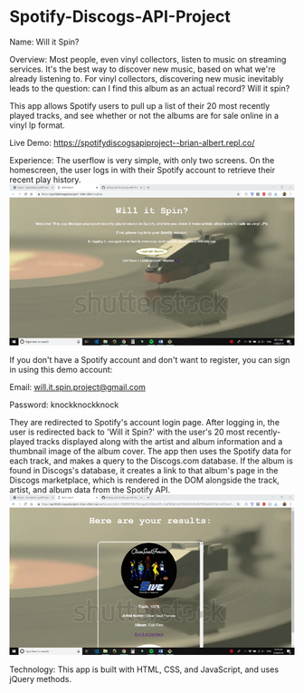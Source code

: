# Spotify-Discogs-API-Project
Name: Will it Spin?

Overview:
Most people, even vinyl collectors, listen to music on streaming services. It's the best way to discover new music, based on what we're already listening to. For vinyl collectors, discovering new music inevitably leads to the question: can I find this album as an actual record? Will it spin?

This app allows Spotify users to pull up a list of their 20 most recently played tracks, and see whether or not the albums are for sale online in a vinyl lp format. 

Live Demo: https://spotifydiscogsapiproject--brian-albert.repl.co/

Experience:
The userflow is very simple, with only two screens. On the homescreen, the user logs in with their Spotify account to retrieve their recent play history. 
![alt text](https://github.com/MahlerBrian/Spotify-Discogs-API-Project/blob/master/willItSpinScreen1.PNG)

If you don't have a Spotify account and don't want to register, you can sign in using this demo account:

Email: will.it.spin.project@gmail.com

Password: knockknockknock


They are redirected to Spotify's account login page. After logging in, the user is redirected back to 'Will it Spin?' with the user's 20 most recently-played tracks displayed along with the artist and album information and a thumbnail image of the album cover. The app then uses the Spotify data for each track, and makes a query to the Discogs.com database. If the album is found in Discogs's database, it creates a link to that album's page in the Discogs marketplace, which is rendered in the DOM alongside the track, artist, and album data from the Spotify API.  
![alt text](https://github.com/MahlerBrian/Spotify-Discogs-API-Project/blob/master/willItSpinScreen2.PNG)

Technology:
This app is built with HTML, CSS, and JavaScript, and uses jQuery methods. 
